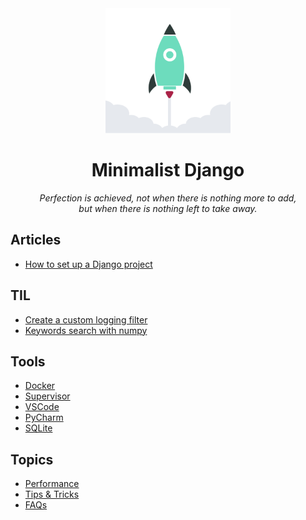 
<div align="center">
  <img width="200" src="https://raw.githubusercontent.com/ViggieM/minimalistdjango/main/images/django-rocket.svg" alt="django rocket">
</div>

<h1 align="center">Minimalist Django</h1>

<p align="center">
  <i>Perfection is achieved, not when there is nothing more to add, <br> but when there is nothing left to take away.</i>
</p>

## Articles

* [How to set up a Django project](pages/create-a-django-project.md)


## TIL

* [Create a custom logging filter](pages/2024-06-05-python-logging-custom-filter.md)
* [Keywords search with numpy](pages/2024-04-25-keywords-search-with-numpy.ipynb)

## Tools

* [Docker](pages/docker.md)
* [Supervisor](pages/supervisor.md)
* [VSCode](pages/vscode.md)
* [PyCharm](pages/pycharm.md)
* [SQLite](pages/sqlite.md)

## Topics

* [Performance](pages/performance.md)
* [Tips & Tricks](pages/tips-and-tricks.md)
* [FAQs](pages/faqs.md)
